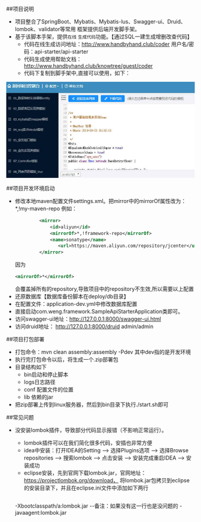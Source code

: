 ##项目说明
* 项目整合了SpringBoot、Mybatis、Mybatis-lus、Swagger-ui、Druid、lombok、validator等常用
  框架提供后端开发脚手架。
* 基于该脚本手架，提供`在线` `生成代码`功能。【通过SQL一建生成增删改查代码】 
   *  代码在线生成访问地址：http://www.handbyhand.club/coder  用户名/密码：api-starter/api-starter
   *  代码生成使用帮助文档：http://www.handbyhand.club/knowtree/guest/coder
   *  代码下复制到脚手架中,直接可以使用，如下：
   
 ![](deploy/file/coder.jpg)
       
 ##项目开发环境启动
 
 * 修改本地maven配置文件settings.xml。把mirror中的mirrorOf属性改为：<mirrorOf>*,!my-maven-repo</mirrorOf>
   例如：
   ```xml
       		<mirror>
       			<id>aliyun</id>
       			<mirrorOf>*,!framework-repo</mirrorOf>
       			<name>sonatype</name>
       			   <url>https://maven.aliyun.com/repository/jcenter</url>  
       		</mirror>
    ``` 
    因为
    ```xml
    <mirrorOf>*</mirrorOf>
    ``` 
    会覆盖掉所有的repository,导致项目中的repository不生效,所以需要以上配置
 * 还原数据库【数据库备份脚本在deploy/db目录】
 * 在配置文件：application-dev.yml中修改数据库配置
 * 直接启动com.weng.framework.SampleApiStarterApplication类即可。
 * 访问swagger-ui地址：http://127.0.0.1:8000/swagger-ui.html
 * 访问druid地址： http://127.0.0.1:8000/druid   admin/admin

   

##项目打包部署
* 打包命令：mvn clean assembly:assembly -Pdev 其中dev指的是开发环境 
* 执行完打包命令以后，将生成一个.zip部署包
* 目录结构如下
    * bin启动和停止脚本
    * logs日志路径
    * conf 配置文件的位置
    * lib 依赖的jar
* 把zip部署上传到linux服务器，然后到bin目录下执行./start.sh即可


##常见问题
* 没安装lombok插件，导致部分代码显示报错（不影响正常运行）。

    * lombok插件可以在我们简化很多代码，安插也非常方便
    * idea中安装：打开IDEA的Setting –> 选择Plugins选项 –> 选择Browse repositories –> 搜索lombok –> 点击安装 –> 安装完成重启IDEA –> 安装成功
    * eclipse安装，先到官网下载lombok.jar，官网地址：https://projectlombok.org/download，
        将lombok.jar包拷贝到eclipse的安装目录下，并且在eclipse.ini文件中添加如下两行
        ```xml
    -Xbootclasspath/a:lombok.jar    --备注：如果没有这一行也是没问题的
    -javaagent:lombok.jar
    ```